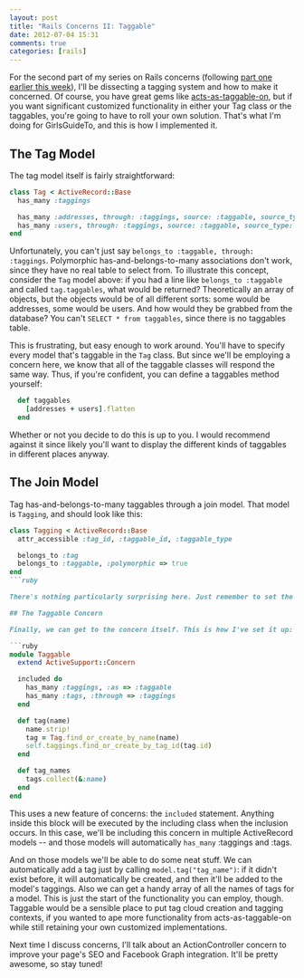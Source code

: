 ```yaml
---
layout: post
title: "Rails Concerns II: Taggable"
date: 2012-07-04 15:31
comments: true
categories: [rails]
---
```

For the second part of my series on Rails concerns (following [part one earlier this week](http://joshsymonds.com/blog/2012/07/01/rails-concerns-i-starting-with-redcarpet/)), I'll be dissecting a tagging system and how to make it concerned. Of course, you have great gems like [acts-as-taggable-on](https://github.com/mbleigh/acts-as-taggable-on/), but if you want significant customized functionality in either your Tag class or the taggables, you're going to have to roll your own solution. That's what I'm doing for GirlsGuideTo, and this is how I implemented it.

<!-- more -->

## The Tag Model

The tag model itself is fairly straightforward:

```ruby
class Tag < ActiveRecord::Base
  has_many :taggings

  has_many :addresses, through: :taggings, source: :taggable, source_type: Address
  has_many :users, through: :taggings, source: :taggable, source_type: User
end
```

Unfortunately, you can't just say `belongs_to :taggable, through: :taggings`. Polymorphic has-and-belongs-to-many associations don't work, since they have no real table to select from. To illustrate this concept, consider the `Tag` model above: if you had a line like `belongs_to :taggable` and called `tag.taggables`, what would be returned? Theoretically an array of objects, but the objects would be of all different sorts: some would be addresses, some would be users. And how would they be grabbed from the database? You can't `SELECT * from taggables`, since there is no taggables table.

This is frustrating, but easy enough to work around. You'll have to specify every model that's taggable in the `Tag` class. But since we'll be employing a concern here, we know that all of the taggable classes will respond the same way. Thus, if you're confident, you can define a taggables method yourself:

```ruby
  def taggables
    [addresses + users].flatten
  end
```

Whether or not you decide to do this is up to you. I would recommend against it since likely you'll want to display the different kinds of taggables in different places anyway.

## The Join Model

Tag has-and-belongs-to-many taggables through a join model. That model is `Tagging`, and should look like this:

```ruby
class Tagging < ActiveRecord::Base
  attr_accessible :tag_id, :taggable_id, :taggable_type

  belongs_to :tag
  belongs_to :taggable, :polymorphic => true
end
```ruby

There's nothing particularly surprising here. Just remember to set the `taggable` to polymorphic or Rails won't fill in the association correctly.

## The Taggable Concern

Finally, we can get to the concern itself. This is how I've set it up:

```ruby
module Taggable
  extend ActiveSupport::Concern

  included do
    has_many :taggings, :as => :taggable
    has_many :tags, :through => :taggings
  end

  def tag(name)
    name.strip!
    tag = Tag.find_or_create_by_name(name)
    self.taggings.find_or_create_by_tag_id(tag.id)
  end

  def tag_names
    tags.collect(&:name)
  end
end
```

This uses a new feature of concerns: the `included` statement. Anything inside this block will be executed by the including class when the inclusion occurs. In this case, we'll be including this concern in multiple ActiveRecord models -- and those models will automatically `has_many` :taggings and :tags.

And on those models we'll be able to do some neat stuff. We can automatically add a tag just by calling `model.tag("tag_name")`: if it didn't exist before, it will automatically be created, and then it'll be added to the model's taggings. Also we can get a handy array of all the names of tags for a model. This is just the start of the functionality you can employ, though. Taggable would be a sensible place to put tag cloud creation and tagging contexts, if you wanted to ape more functionality from acts-as-taggable-on while still retaining your own customized implementations.

Next time I discuss concerns, I'll talk about an ActionController concern to improve your page's SEO and Facebook Graph integration. It'll be pretty awesome, so stay tuned!